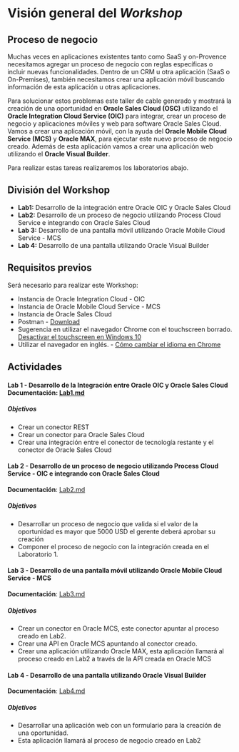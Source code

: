 # Visión general del *Workshop*
## Proceso de negocio

Muchas veces en aplicaciones existentes tanto como SaaS y on-Provence necesitamos agregar un proceso de negocio con reglas específicas o incluir nuevas funcionalidades. Dentro de un CRM u otra aplicación (SaaS o On-Premises), también necesitamos crear una aplicación móvil buscando información de esta aplicación u otras aplicaciones.

Para solucionar estos problemas este taller de cable generado y mostrará la creación de una oportunidad en **Oracle Sales Cloud (OSC)** utilizando el **Oracle Integration Cloud Service (OIC)** para integrar, crear un proceso de negocio y aplicaciones móviles y web para software Oracle Sales Cloud.
Vamos a crear una aplicación móvil, con la ayuda del **Oracle Mobile Cloud Service (MCS)** y **Oracle MAX**, para ejecutar este nuevo proceso de negocio creado.
Además de esta aplicación vamos a crear una aplicación web utilizando el **Oracle Visual Builder**.

Para realizar estas tareas realizaremos los laboratorios abajo.


## División del Workshop
- **Lab1:** Desarrollo de la integración entre Oracle OIC y Oracle Sales Cloud
- **Lab2:** Desarrollo de un proceso de negocio utilizando Process Cloud Service e integrando con Oracle Sales Cloud
- **Lab 3:** Desarrollo de una pantalla móvil utilizando Oracle Mobile Cloud Service - MCS
- **Lab 4:** Desarrollo de una pantalla utilizando Oracle Visual Builder

## Requisitos previos
Será necesario para realizar este Workshop:
- Instancia de Oracle Integration Cloud - OIC
- Instancia de Oracle Mobile Cloud Service - MCS
- Instancia de Oracle Sales Cloud
- Postman - [Download](https://www.getpostman.com/)
- Sugerencia en utilizar el navegador Chrome con el touchscreen borrado. [Desactivar el touchscreen en Windows 10](https://support.microsoft.com/en-us/help/4028019/windows-enable-and-disable-your-touchscreemin-windows-10)
- Utilizar el navegador en inglés. - [Cómo cambiar el idioma en Chrome](https://support.google.com/chrome/answer/173424?co=GENIE.Platform%3DDesktop&hl=en)

## Actividades

#### Lab 1 - Desarrollo de la Integración entre Oracle OIC y Oracle Sales Cloud **Documentación**: [Lab1.md](https://github.com/matheus-neia/Oracle/blob/master/paas4saas/lab1-es.md)
##### Objetivos
- Crear un conector REST
- Crear un conector para Oracle Sales Cloud
- Crear una integración entre el conector de tecnología restante y el conector de Oracle Sales Cloud

#### Lab 2 - Desarrollo de un proceso de negocio utilizando Process Cloud Service - OIC e integrando con Oracle Sales Cloud
**Documentación**: [Lab2.md](https://github.com/matheus-neia/Oracle/blob/master/paas4saas/lab2.md)
##### Objetivos
- Desarrollar un proceso de negocio que valida si el valor de la oportunidad es mayor que 5000 USD el gerente deberá aprobar su creación
- Componer el proceso de negocio con la integración creada en el Laboratorio 1.

#### Lab 3 - Desarrollo de una pantalla móvil utilizando Oracle Mobile Cloud Service - MCS
**Documentación**: [Lab3.md](https://github.com/matheus-neia/Oracle/blob/master/paas4saas/lab3.md)
##### Objetivos
- Crear un conector en Oracle MCS, este conector apuntar al proceso creado en Lab2.
- Crear una API en Oracle MCS apuntando al conector creado.
- Crear una aplicación utilizando Oracle MAX, esta aplicación llamará al proceso creado en Lab2 a través de la API creada en Oracle MCS

#### Lab 4 - Desarrollo de una pantalla utilizando Oracle Visual Builder
**Documentación**: [Lab4.md](https://github.com/matheus-neia/Oracle/blob/master/paas4saas/lab4.md)
##### Objetivos
- Desarrollar una aplicación web con un formulario para la creación de una oportunidad.
- Esta aplicación llamará al proceso de negocio creado en Lab2